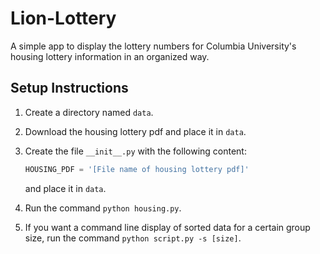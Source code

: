 # Lion-Lottery
A simple app to display the lottery numbers for Columbia University's housing lottery information in an organized way.

## Setup Instructions
1. Create a directory named `data`.
2. Download the housing lottery pdf and place it in `data`. 
3. Create the file `__init__.py` with the following content:

    ```python
    HOUSING_PDF = '[File name of housing lottery pdf]'
    ```
    and place it in `data`.
4. Run the command `python housing.py`.
5. If you want a command line display of sorted data for a certain group size, run the command `python script.py -s [size]`.
